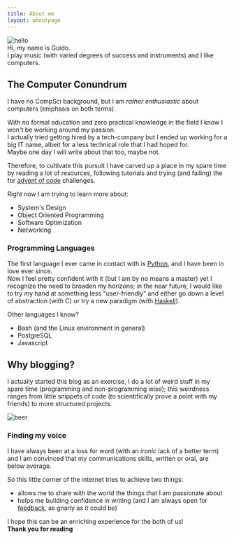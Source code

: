 ```yaml
---
title: About me
layout: aboutpage
---
```


![hello](/img/about/presentation.jpg)  
Hi, my name is Guido.  
I play music (with varied degrees of success and instruments) and I like
computers.

## The Computer Conundrum
I have no CompSci background, but I am *rather enthusiastic* about computers
(emphasis on both terms).

With no formal education and zero practical knowledge in the field I know
I won't be working around my passion.  
I actually tried getting hired by a tech-company but I ended up working for
a big IT name, albeit for a less technical role that I had hoped for.  
Maybe one day I will write about that too, maybe not.

Therefore, to cultivate this pursuit I have carved up a place in my spare time
by reading a lot of resources, following tutorials and trying (and failing) the
for [advent of code](https://adventofcode.com/) challenges.

Right now I am trying to learn more about:
- System's Design
- Object Oriented Programming
- Software Optimization
- Networking
 
### Programming Languages
The first language I ever came in contact with is
[Python](https://www.python.org), and I have been in love ever since.  
Now I feel pretty confident with it (but I am by no means a master) yet
I recognize the need to broaden my horizons; in the near future, I would like
to try my hand at something less "user-friendly" and either go down a level of
abstraction (with C) or try a new paradigm (with [Haskell](http://learnyouahaskell.com/)).

Other languages I know?
- Bash (and the Linux environment in general)
- PostgreSQL
- Javascript
 
## Why blogging?
I actually started this blog as an exercise, I do a lot of weird stuff in my
spare time (programming and non-programming wise); this weirdness ranges from
little snippets of code (to scientifically prove a point with my friends) to
more structured projects.

![beer](/img/about/beer.jpg "Here I was tring to prove that I can get drunk with just one beer")

### Finding my voice
I have always been at a loss for word (with an *ironic* lack of a better term)
and I am convinced that my communications skills, written or oral, are below
average.

So this little corner of the internet tries to achieve two things:
- allows me to share with the world the things that I am passionate about
- helps me building confidence in writing (and I am always open for
  [feedback](mailto:guido.minieri@gmail.com), as gnarly as it could be)

I hope this can be an enriching experience for the both of us!  
**Thank you for reading**
